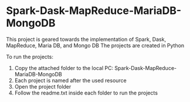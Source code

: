 # Spark-Dask-MapReduce-MariaDB-MongoDB
This project is geared towards the implementation of Spark, Dask, MapReduce, Maria DB, and Mongo DB
The projects are created in Python

To run the projects:
1. Copy the attached folder to the local PC: Spark-Dask-MapReduce-MariaDB-MongoDB
2. Each project is named after the used resource
3. Open the project folder
4. Follow the readme.txt inside each folder to run the projects
